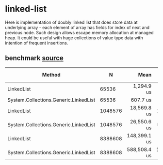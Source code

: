 # linked-list

Here is implementation of doubly linked list that does store data at underlying array - each element of array has fields for index of next and previous node. Such design allows escape memory allocation at managed heap.  It could be useful with huge collections of value type data with intention of frequent insertions.





## benchmark [source](bench/Insertions.cs)




|                                Method |       N |         Mean |        Error |      StdDev |      Gen 0 |     Gen 1 | Gen 2 |   Allocated |
|-------------------------------------- |-------- |-------------:|-------------:|------------:|-----------:|----------:|------:|------------:|
|                            LinkedList |   65536 |   1,294.9 us |     45.53 us |    126.9 us |          - |         - |     - |           - |
| System.Collections.Generic.LinkedList |   65536 |     607.7 us |     46.24 us |    126.6 us |          - |         - |     - |    786432 B |
|                            LinkedList | 1048576 |  18,569.8 us |    278.52 us |    260.5 us |          - |         - |     - |           - |
| System.Collections.Generic.LinkedList | 1048576 |  26,550.6 us |    505.23 us |    540.6 us |  2000.0000 |         - |     - |  12582912 B |
|                            LinkedList | 8388608 | 148,399.1 us |  1,282.85 us |  1,137.2 us |          - |         - |     - |        48 B |
| System.Collections.Generic.LinkedList | 8388608 | 588,508.4 us | 11,732.07 us | 18,265.4 us | 16000.0000 | 5000.0000 |     - | 100663344 B |
